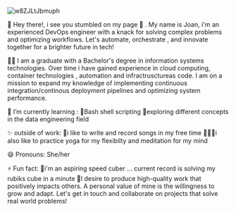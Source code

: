 
![w8ZJLtJbmuph](https://github.com/joanafanana/joanafanana/assets/68906597/cdfa7754-8cd3-4226-b998-3f65313a6778)



👋 Hey there!, i see you stumbled on my page 👀 . My name is Joan, i'm an experienced DevOps engineer with a knack for solving complex problems and optimizing workflows. Let's automate, orchestrate , and innovate together for a brighter future in tech!

👩‍🎓 I am a graduate with a Bachelor's degree in information systems technologies. Over time i have gained experience in cloud computing, container technologies , automation and infractrusctureas code. I am on a mission to expand my knowledge of implementing continuous integration/continous deployment pipelines and optimizing system performance.


 🌱 I’m currently learning :
      👾Bash shell scripting 
      🤖exploring different concepts in the data engineering field

  ✨ outside of work:
      🎵i like to write and record songs in my free time
      🧘🏾‍♀️i also like to practice yoga for my flexibilty and meditation for my mind

😄 Pronouns: She/her
 
⚡ Fun fact:
      🎲i'm an aspiring speed cuber ... current record is solving my rubiks cube in a minute
    🎯I desire to produce high-quality work that positively impacts others. A personal value of mine is the willingness to grow and adapt. Let's get in touch and collaborate on projects that solve real world 
     problems!


